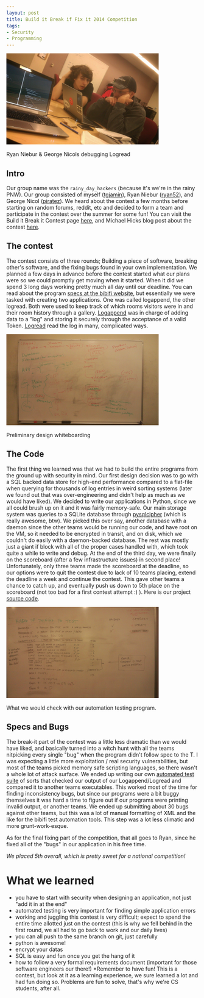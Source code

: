 ```yaml
---
layout: post
title: Build it Break if Fix it 2014 Competition
tags:
- Security
- Programming
---
```



<img src="/assets/bibifi_3.jpg" alt="3" style="width: 400px;"/>

Ryan Niebur & George Nicols debugging Logread


## Intro

Our group name was the `rainy_day_hackers` (because it's we're in the rainy PNW). Our group consisted of myself ([tgjamin](https://github.com/tgjamin)), Ryan Niebur ([ryan52](https://github.com/ryan52)), and George Nicol ([piratez](https://github.com/piratez-pdx)). We heard about the contest a few months before starting on random forums, reddit, etc and decided to form a team and participate in the contest over the summer for some fun! You can visit the Build it Break it Contest page [here](http://builditbreakit.org/), and Michael Hicks blog post about the contest [here](http://www.pl-enthusiast.net/2014/06/04/build-it-break-it-fix-it-programming-contest/).

## The contest

The contest consists of three rounds; Building a piece of software, breaking other's software, and the fixing bugs found in your own implementation. We planned a few days in advance before the contest started what our plans were so we could promptly get moving when it started. When it did we spend 3 long days working pretty much all day until our deadline. You can read about the program [specs at the bibifi website](https://www.builditbreakit.org/static/doc/f2014/spec/SPEC.html), but essentially we were tasked with creating two applications. One was called logappend, the other logread. Both were used to keep track of which rooms visitors were in and their room history through a gallery. [Logappend](https://www.builditbreakit.org/static/doc/f2014/spec/LOGAPPEND.html) was in charge of adding data to a "log" and storing it securely through the acceptance of a valid Token. [Logread](https://www.builditbreakit.org/static/doc/f2014/spec/LOGREAD.html) read the log in many, complicated ways.


<img src="/assets/bibifi_2.jpg" alt="2" style="width: 400px;"/>

Preliminary design whiteboarding


## The Code

The first thing we learned was that we had to build the entire programs from the ground up with security in mind. Our first design decision was to go with a SQL backed data store for high-end performance compared to a flat-file when querying for thousands of log entries in weird sorting systems (later we found out that was over-engineering and didn't help as much as we would have liked). We decided to write our applications in Python, since we all could brush up on it and it was fairly memory-safe. Our main storage system was queries to a SQLite database through [pysqlcipher](https://pypi.python.org/pypi/pysqlcipher) (which is really awesome, btw). We picked this over say, another database with a daemon since the other teams would be running our code, and have root on the VM, so it needed to be encrypted in transit, and on disk, which we couldn't do easily with a daemon-backed database. The rest was mostly just a giant if block with all of the proper cases handled with, which took quite a while to write and debug. At the end of the third day, we were finally on the scoreboard (after a few infrastructure issues) in second place! Unfortunately, only three teams made the scoreboard at the deadline, so our options were to quit the contest due to lack of 10 teams placing, extend the deadline a week and continue the contest. This gave other teams a chance to catch up, and eventually push us down to 5th place on the scoreboard (not too bad for a first contest attempt :) ).  Here is our project [source code](https://github.com/tgjamin/builditbreakit).


<img src="/assets/bibifi_1.jpg" alt="1" style="width: 400px;"/>

What we would check with our automation testing program.


## Specs and Bugs

The break-it part of the contest was a little less dramatic than we would have liked, and basically turned into a witch hunt with all the teams nitpicking every single "bug" when the program didn't follow spec to the T. I was expecting a little more exploitation / real security vulnerabilities, but most of the teams picked memory safe scripting languages, so there wasn't a whole lot of attack surface. We ended up writing our own [automated test suite](https://github.com/tgjamin/builditbreakittools) of sorts that checked our output of our Logappend/Logread and compared it to another teams executables. This worked most of the time for finding inconsistency bugs, but since our programs were a bit buggy themselves it was hard a time to figure out if our programs were printing invalid output, or another teams. We ended up submitting about 30 bugs against other teams, but this was a lot of manual formatting of XML and the like for the bibifi test automation tools. This step was a lot less climatic and more grunt-work-esque.

As for the final fixing part of the competition, that all goes to Ryan, since he fixed all of the "bugs" in our application in his free time.

*We placed 5th overall, which is pretty sweet for a national competition!*

# What we learned

* you have to start with security when designing an application, not just "add it in at the end"
* automated testing is very important for finding simple application errors
* working and juggling this contest is very difficult; expect to spend the entire time allotted just on the contest (this is why we fell behind in the first round, we all had to go back to work and our daily lives)
* you can all push to the same branch on git, just carefully
* python is awesome!
* encrypt your datas
* SQL is easy and fun once you get the hang of it
* how to follow a very formal requirements document (important for those software engineers our there!)
*Remember to have fun! This is a contest, but look at it as a learning experience, we sure learned a lot and had fun doing so. Problems are fun to solve, that's why we're CS students, after all. 
